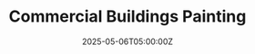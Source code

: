 ---
title: "Commercial Buildings Painting"
meta_title: "Commercial Building Painting Service"
description: "High-performance painting solutions for offices, warehouses, retail, and industrial facilities—delivered on schedule with minimal disruption."
date: 2025-05-06T05:00:00Z
image: "/images/services/service-1.png"
categories: ["painting", "commercial"]
featured_in_homepage: true
features:
  - name: "Durable, industry-grade coatings"
    description: "We specify low-maintenance, high-build paints and protective systems engineered for heavy traffic and demanding environmental conditions."
  - name: "Flexible scheduling & project management"
    description: "Night, weekend, or phased plans keep your business running while our certified team coordinates every detail to meet tight timelines."
  - name: "Health, safety & compliance"
    description: "Fully insured crew adheres to all OSHA/WorkSafe standards, with comprehensive site protection and post-project cleanup."
draft: false
---